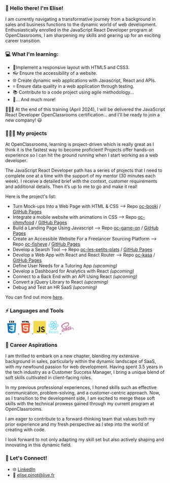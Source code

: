 ### 👋 Hello there! I'm Elise!

I am currently navigating a transformative journey from a background in sales and business functions to the dynamic world of web development. 
Enthusiastically enrolled in the JavaScript React Developer program at OpenClassrooms, I am sharpening my skills and gearing up for an exciting career transition.

### 💻 What I'm learning:

- 📱Implement a responsive layout with HTML5 and CSS3.
- 👓 Ensure the accessibility of a website.
- 🌐 Create dynamic web applications with Javascript, React and APIs.
- ⌗ Ensure data quality in a web application through testing.
- 📚 Contribute to a code project using agile methodology...
- 🚀... And much more!

👩🏻‍🎓 At the end of this training (April 2024), I will be delivered the JavaScript React Developer OpenClassrooms certification... and I'll be ready to join a new company! 😃

### 👩🏻‍💻 My projects

At OpenClassrooms, learning is project-driven which is really great as  I think it is the fastest way to become proficient!
Projects offer hands-on experience so I can hit the ground running when I start working as a web developer.

The JavaScript React Developer path has a series of projects that I need to complete one at a time with the support of my mentor (30 minutes each week). 
I receive a detailed brief with the context, customer requirements and additional details. 
Then it’s up to me to go and make it real!

Here is the project's list:
- Turn Mock-ups Into a Web Page with HTML & CSS --> Repo [oc-booki](https://github.com/elisepinot/oc-booki) / [GitHub Pages](https://elisepinot.github.io/oc-booki/)
- Integrate a mobile website with animations in CSS --> Repo [oc-ohmyfood](https://github.com/elisepinot/oc-ohmyfood) / [GitHub Pages](https://elisepinot.github.io/oc-ohmyfood/)
- Build a Landing Page Using Javascript --> Repo [oc-game-on](https://github.com/elisepinot/oc-game-on) / [GitHub Pages](https://elisepinot.github.io/oc-game-on/)
- Create an Accessible Website For a Freelancer Sourcing Platform --> Repo [oc-fisheye](https://github.com/elisepinot/oc-fisheye) / [GitHub Pages](https://elisepinot.github.io/oc-fisheye/)
- Develop a Search Tool --> Repo [oc-les-petits-plats](https://github.com/elisepinot/oc-les-petits-plats) / [GitHub Pages](https://elisepinot.github.io/oc-les-petits-plats/)
- Develop a Web App with React and React Router --> Repo [oc-kasa](https://github.com/elisepinot/oc-kasa) / [GitHub Pages](https://elisepinot.github.io/oc-kasa/)
- Define User Needs for a Tutoring App _(upcoming)_
- Develop a Dashboard for Analytics with React _(upcoming)_
- Connect to a Back End with an API Using React _(upcoming)_
- Convert a jQuery Library to React _(upcoming)_
- Debug and Test an HR SaaS _(upcoming)_

You can find out more [here](https://static.oc-static.com/syllabus/878-javascript-react-developer-en-en-standard.pdf).

### ⚡ Languages and Tools
<p align="left"> <a href="https://www.w3schools.com/css/" target="_blank" rel="noreferrer"> <img src="https://raw.githubusercontent.com/devicons/devicon/master/icons/css3/css3-original-wordmark.svg" alt="css3" width="40" height="40"/> </a> <a href="https://www.w3.org/html/" target="_blank" rel="noreferrer"> <img src="https://raw.githubusercontent.com/devicons/devicon/master/icons/html5/html5-original-wordmark.svg" alt="html5" width="40" height="40"/> </a> <a href="https://developer.mozilla.org/en-US/docs/Web/JavaScript" target="_blank" rel="noreferrer"> <img src="https://raw.githubusercontent.com/devicons/devicon/master/icons/javascript/javascript-original.svg" alt="javascript" width="40" height="40"/> </a> <a href="https://reactjs.org/" target="_blank" rel="noreferrer"> <img src="https://raw.githubusercontent.com/devicons/devicon/master/icons/react/react-original-wordmark.svg" alt="react" width="40" height="40"/> </a> <a href="https://sass-lang.com" target="_blank" rel="noreferrer"> <img src="https://raw.githubusercontent.com/devicons/devicon/master/icons/sass/sass-original.svg" alt="sass" width="40" height="40"/> </a> </p>


### 🎯 Career Aspirations

I am thrilled to embark on a new chapter, blending my extensive background in sales, particularly within the dynamic landscape of SaaS, with my newfound passion for web development. Having spent 3.5 years in the tech industry as a Customer Success Manager, I bring a unique blend of soft skills cultivated in client-facing roles.

In my previous professional experiences, I honed skills such as effective communication, problem-solving, and a customer-centric approach. Now, as I transition to the development side, I am excited to merge these soft skills with the technical prowess gained through my current program at OpenClassrooms.

I am eager to contribute to a forward-thinking team that values both my prior experience and my fresh perspective as I step into the world of creating with code. 

I look forward to not only adapting my skill set but also actively shaping and innovating in this dynamic field.

### 🚀 Let's Connect!

- 🌐 [LinkedIn](https://www.linkedin.com/in/elisepinot/)
- 📧 elise.pinot@live.fr

<!--
**elisepinot/elisepinot** is a ✨ _special_ ✨ repository because its `README.md` (this file) appears on your GitHub profile.

Here are some ideas to get you started:

- 🔭 I’m currently working on ...
- 🌱 I’m currently learning ...
- 👯 I’m looking to collaborate on ...
- 🤔 I’m looking for help with ...
- 💬 Ask me about ...
- 📫 How to reach me: ...
- 😄 Pronouns: ...
- ⚡ Fun fact: ...
-->
